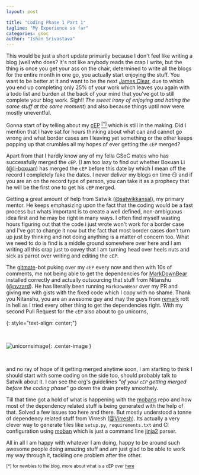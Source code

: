 ```yaml
---
layout: post

title: "Coding Phase 1 Part 1"
tagline: "My Experience so far"
categories: gsoc
author: "Ishan Srivastava"
---
```


This would be just a short update primarily because I don't feel
like writing a blog (well who does? It's not like anybody reads
the crap I write, but the thing is once you get your ass on the chair,
determined to write all the blogs for the entire month in one go, you
actually start enjoying the stuff. You want to be better at it and want
to be the next [James Clear](https://jamesclear.com/), due to which you
end up completing only 25% of your work which leaves you again with
a todo list and burden at the back of your mind that you've got to still
complete your blog work. Sigh!! *The sweet irony of enjoying and hating
the same stuff at
the same moment*) and also because things uptil now were mostly uneventful.

Gonna start of by telling about my
[cEP](https://github.com/coala/cEPs/pull/139) [<sup>[*]</sup>](#help)
which is still in the
making. Did I mention that I have sat for hours thinking about
what can and cannot go wrong and what border cases am I leaving
yet something or the other keeps popping up that crumbles all my hopes
of ever getting the `cEP` merged?

Apart from that I hardly know any of my fella GSoC mates who has
successfully merged the `cEP`. (I am too lazy to find out whether
Boxuan Li ([@li-boxuan](https://github.com/li-boxuan)) has merged
the `cEP` before this date by which I mean off the record I completely
fake the dates. I never deliver my blogs on time 😏 and if you are an
on the record type of person, you can take it as a prophecy that he will
be the
first one to get his `cEP` merged.

Getting a great amount of help from
Satwik ([@satwikkansal](https://github.com/satwikkansal)),
my primary mentor. He keeps emphasizing upon the fact that the coding would
be a fast process but whats important is to create a well defined,
non-ambiguous idea first and he may be right in many ways. I often
find myself wasting hours figuring out that the code i just wrote
won't work for a border case and I've got to change it now but the fact
that most border cases don't turn up just by thinking and not doing
anything is a matter of concern too. What we need to do is find is a middle
ground somewhere over here and I am writing all this crap just to covey
that I am turning head over heels nuts and sick as parrot
over writing and editing
the `cEP`.

The [gitmate](https://gitmate.io/)-bot puking over my `cEP` every now and
then with 10s of comments, me
not being able to get the dependencies for
[MarkDownBear](https://github.com/coala/coala-bears/blob/master/bears/markdown/MarkdownBear.py)
installed correctly
and actually outsourcing that stuff from 
Nitanshu ([@nvzard](https://github.com/nvzard)). He has literally been running
`MarkDownBear` over my PR and giving me with gists with the fixed code which I
copy with no shame. Thank you Nitanshu, you are an awesome guy and may the
guys from [remark](https://github.com/remarkjs/remark)
rott in hell as I tried every other thing to get the
dependencies right. With my second Pull Request for the `cEP` also about to go
unicorns,

{: style="text-align: center;"}
<div>&nbsp;</div>

![unicornsimage](https://benohead.com/wp-content/uploads/2013/10/github-unicorn.png){: .center-image }

<div>&nbsp;</div>


and no ray of hope of it getting merged anytime soon, I am starting to
think I should start with some coding on the side too, should probably talk to
Satwik about it. I can see the org's
guidelines *"of your `cEP` getting merged before the coding phase"* go down the
drain
pretty smoothely.

Till that time got a hold of what is happening with the
[mobans](https://gitlab.com/coala/mobans) repo and how most
of the dependency related stuff is being generated with the help of that.
Solved a
few issues too here and there. But mostly understood a tonne of dependency
related
stuff from Virresh ([@Virresh](https://github.com/virresh)). Its actually a very
clever way to generate files like `setup.py`, `requirements.txt` and CI
configuration using [moban](http://moban.readthedocs.io/en/latest/)
which is just a command line [jinja2](http://jinja.pocoo.org/docs/2.10/) parser.

All in all I am happy with whatever I am doing, happy to be around such awesome
people doing amazing stuff and am just glad to be able to work my way through
it, tackling one problem after the other.


<sup><a name="help"></a>[*] for newbies to the blog, more about what is a cEP
over
[here](https://www.dowhatucant.com/gsoc/2018/05/08/bonding.html#so-how-am-i-gonna-do-it)
</sup>
